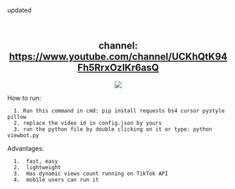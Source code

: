 updated

&emsp;

<h2 align="center">channel: <a href="https://www.youtube.com/watch?v=x97aLsPSJtQ">https://www.youtube.com/channel/UCKhQtK94Fh5RrxOzlKr6asQ</a></h2>


<p align="center"> 
<img src="https://user-images.githubusercontent.com/98614666/218313368-e8b3613c-6639-4922-95ac-c23bbcdffdf1.png"></img>
</p>



How to run:
```
  1. Run this command in cmd: pip install requests bs4 cursor pystyle pillow
  2. replace the video id in config.json by yours
  3. run the python file by double clicking on it or type: python viewbot.py
```

Advantages:
```
  1.  fast, easy
  2.  lightweight
  3.  Has dynamic views count running on TikTok API
  4.  mobile users can run it
```
